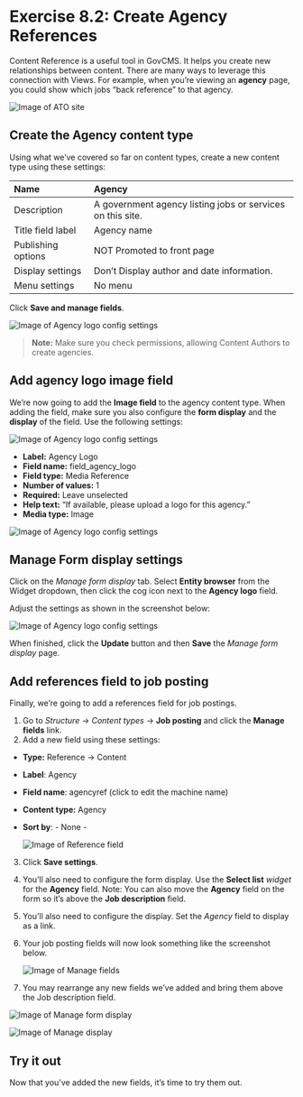 # Exercise 8.2: Create Agency References

Content Reference is a useful tool in GovCMS. It helps you create new relationships between content. There are many ways to leverage this connection with Views. For example, when you’re viewing an **agency** page, you could show which jobs “back reference” to that agency.

![Image of ATO site](../.gitbook/assets/Ex-8-2-ATO-site.png)

## Create the Agency content type

Using what we’ve covered so far on content types, create a new content type using these settings:

| Name |  Agency |
| :--- | :--- |
| Description |  A government agency listing jobs or services on this site. |
| Title field label |  Agency name |
| Publishing options |  NOT Promoted to front page |
| Display settings |  Don’t Display author and date information. |
| Menu settings |  No menu |

  
Click **Save and manage fields**.

![Image of Agency logo config settings](../.gitbook/assets/Ex-8-2-Agency-1.png)

> **Note:** Make sure you check permissions, allowing Content Authors to create agencies.

## Add agency logo image field

We’re now going to add the **Image field** to the agency content type. When adding the field, make sure you also configure the **form display** and the **display** of the field. Use the following settings:

![Image of Agency logo config settings](../.gitbook/assets/Ex-8-2-Agency-Logo-2.png)

   - **Label:** Agency Logo
   - **Field name:** field\_agency\_logo
   - **Field type:** Media Reference
   - **Number of values:** 1
   - **Required:** Leave unselected
   - **Help text:** “If available, please upload a logo for this agency.”
   - **Media type:** Image

![Image of Agency logo config settings](../.gitbook/assets/Ex-8-2-Agency-Logo-3.png)

## Manage Form display settings

Click on the _Manage form display_ tab. Select **Entity browser** from the Widget dropdown, then click the cog icon next to the **Agency logo** field.

Adjust the settings as shown in the screenshot below:

![Image of Agency logo config settings](../.gitbook/assets/Ex-8-2-Agency-Logo-4.png) 
    
When finished, click the **Update** button and then **Save** the _Manage form display_ page.

## Add references field to job posting

Finally, we’re going to add a references field for job postings.

1. Go to _Structure_ → _Content types_ → **Job posting** and click the **Manage fields** link.
2. Add a new field using these settings:

 * **Type:** Reference → Content
 * **Label**: Agency
 * **Field name**: agencyref \(click to edit the machine name\)
 * **Content type:** Agency
 * **Sort by**: - None -

    ![Image of Reference field](../.gitbook/assets/Ex-8-2-Agency-Logo-5.png)

3. Click **Save settings**.
4. You’ll also need to configure the form display. Use the **Select list** _widget_ for the **Agency** field. Note: You can also move the **Agency** field on the form so it’s above the **Job description** field.
5. You’ll also need to configure the display. Set the _Agency_ field to display as a link.
6. Your job posting fields will now look something like the screenshot below. 

    ![Image of Manage fields](../.gitbook/assets/Ex-8-2-Agency-Logo-6.png)

7. You may rearrange any new fields we’ve added and bring them above the Job description field.

![Image of Manage form display](../.gitbook/assets/Ex-8-2-Agency-Logo-7.png)  
   
![Image of Manage display](../.gitbook/assets/Ex-8-2-Agency-Logo-8.png)

## Try it out

Now that you’ve added the new fields, it’s time to try them out.


